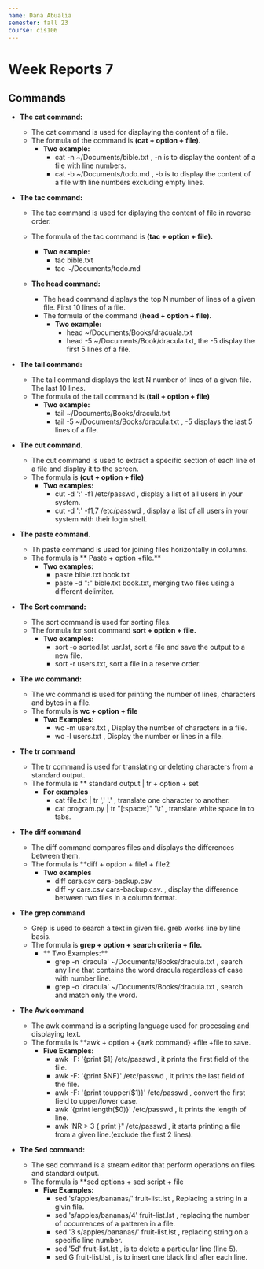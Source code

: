 ```yaml
---
name: Dana Abualia
semester: fall 23
course: cis106
---
```


# Week Reports 7

## Commands 

* **The cat command:**
  * The cat command is used for displaying the content of a file.
  * The formula of the command is **(cat + option + file).**
    * **Two example:**
      * cat -n ~/Documents/bible.txt , -n is to display the content of a file with line numbers.
      * cat -b ~/Documents/todo.md , -b is to display the content of a file with line numbers excluding empty lines.

* **The tac command:**
  * The tac command is used for diplaying the content of file in reverse order.
  * The formula of the tac command is **(tac + option + file).**
      *  **Two example:**
         *   tac bible.txt
         *   tac ~/Documents/todo.md

    
  * **The head command:**
    * The head command displays the top N number of lines of a given file. First 10 lines of  a file.
    * The formula of the command **(head + option + file).**
      * **Two example:**
        * head ~/Documents/Books/dracuala.txt
        * head -5 ~/Documents/Book/dracula.txt, the -5 display the first 5 lines of a file.

* **The tail command:**
  * The tail command displays the last N number of lines of a given file. The last 10 lines.
  * The formula of the tail command is **(tail + option + file)**
    * **Two example:**
      * tail ~/Documents/Books/dracula.txt
      * tail -5 ~/Documents/Books/dracula.txt , -5 displays the last 5 lines of a file.

* **The cut command.**
  * The cut command is used to extract a specific section of each line of a file and display it to the screen.
  * The formula is **(cut + option + file)**
    * **Two examples:**
      * cut -d ':' -f1 /etc/passwd , display a list of all users in your system.
      * cut -d ':' -f1,7 /etc/passwd , display a list of all users in your system with their login shell.

* **The paste command.**
  * Th paste command is used for joining files horizontally in columns.
  * The formula is ** Paste + option +file.**
    * **Two examples:**
      * paste bible.txt book.txt
      * paste -d ":" bible.txt book.txt, merging two files using a different delimiter. 

* **The Sort command:**
  * The sort command is used for sorting files.
  * The formula for sort command **sort + option + file.**
    * **Two examples:**
      * sort -o sorted.lst usr.lst, sort a file and save the output to a new file.
      * sort -r users.txt, sort a file in a reserve order.

* **The wc command:**
  * The wc command is used for printing the number of lines, characters and bytes in a file.
  * The formula is **wc + option + file**
    * **Two Examples:**
      * wc -m users.txt , Display the number of characters in a file.
      * wc -l users.txt , Display the number or lines in a file.

* **The tr command**
  * The tr command is used for translating or deleting characters from a standard output.
  * The formula is ** standard output | tr + option + set
    * **For examples**
      * cat file.txt | tr ',' '.'      , translate one character to another.
      * cat program.py | tr "[:space:]" '\t' , translate white space in to tabs.

* **The diff command**
  * The diff command compares files and displays the differences between them.
  * The formula is **diff + option + file1 + file2
    * **Two examples**
      * diff cars.csv cars-backup.csv
      * diff -y cars.csv cars-backup.csv. , display the difference between two files in a column format.
* **The grep command**
  * Grep is used to search a text in given file. greb works line by line basis.
  * The formula is **grep + option + search criteria + file.**
    * ** Two Examples:**
      * grep -n 'dracula' ~/Documents/Books/dracula.txt , search any line that contains the word dracula regardless of case with number line.
      * grep -o 'dracula' ~/Documents/Books/dracula.txt , search and match only the word.

* **The Awk command**
  * The awk command is a scripting language used for processing and displaying text.
  * The formula is **awk + option + {awk command} +file +file to save.
    * **Five Examples:**
      * awk -F: '{print $1} /etc/passwd , it prints the first field of the file.
      * awk -F: '{print $NF}' /etc/passwd , it prints the last field of the file.
      * awk -F: '{print toupper($1)}' /etc/passwd , convert the first field to upper/lower case.
      * awk '{print length($0)}' /etc/passwd , it prints the length of line. 
      * awk 'NR > 3 { print }" /etc/passwd , it starts printing a file from a given line.(exclude the first 2 lines).
* **The Sed command:**
  * The sed command is a stream editor that perform operations on files and standard output.
  * The formula is **sed options + sed script + file
    * **Five Examples:**
      * sed 's/apples/bananas/' fruit-list.lst , Replacing a string in a givin file.
      * sed 's/apples/bananas/4' fruit-list.lst , replacing the number of occurrences of a patteren in a file.
      * sed '3 s/apples/bananas/' fruit-list.lst , replacing string on a specific line number.
      * sed '5d' fruit-list.lst , is to delete a particular line (line 5).
      * sed G fruit-list.lst , is to insert one black lind after each line.








   

